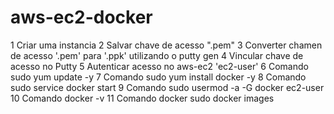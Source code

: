 # aws-ec2-docker

1 Criar uma instancia
2 Salvar chave de acesso ".pem"
3 Converter chamen de acesso '.pem' para '.ppk' utilizando o  putty gen
4 Vincular chave de acesso no Putty
5 Autenticar acesso no aws-ec2 'ec2-user'
6 Comando sudo yum update -y
7 Comando sudo yum install docker -y
8 Comando sudo service docker start
9 Comando sudo usermod -a -G docker ec2-user
10 Comando docker -v
11 Comando docker sudo docker images
